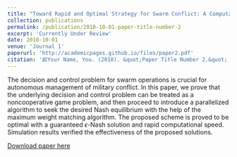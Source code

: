 ```yaml
---
title: "Toward Rapid and Optimal Strategy for Swarm Conflict: A Computational Game Approach"
collection: publications
permalink: /publication/2010-10-01-paper-title-number-2
excerpt: 'Currently Under Review'
date: 2010-10-01
venue: 'Journal 1'
paperurl: 'http://academicpages.github.io/files/paper2.pdf'
citation: '前Your Name, You. (2010). &quot;Paper Title Number 2.&quot; <i>Journal 1</i>. 1(2).'
---
```

The decision and control problem for swarm operations is crucial for autonomous management of military conflict. In this paper, we prove that the underlying decision and control problem can be treated as a noncooperative game problem, and then proceed to introduce a parallelized algorithm to seek the desired Nash equilibrium with the help of the maximum weight matching algorithm. The proposed scheme is proved to be optimal with a guaranteed $\epsilon$-Nash solution and rapid computational speed. Simulation results verified the effectiveness of the proposed solutions.

[Download paper here](http://academicpages.github.io/files/paper2.pdf)

